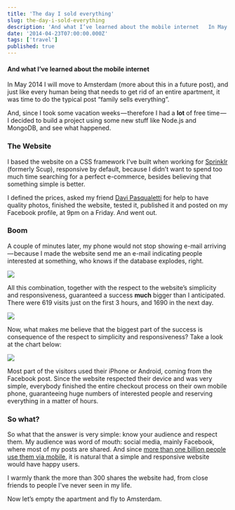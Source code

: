 ```yaml
---
title: 'The day I sold everything'
slug: the-day-i-sold-everything
description: 'And what I’ve learned about the mobile internet   In May 2014 I will move to Amsterdam (more...'
date: '2014-04-23T07:00:00.000Z'
tags: ['travel']
published: true
---
```


#### And what I’ve learned about the mobile internet

In May 2014 I will move to Amsterdam (more about this in a future post), and just like every human being that needs to get rid of an entire apartment, it was time to do the typical post “family sells everything”.

And, since I took some vacation weeks — therefore I had a **lot** of free time — I decided to build a project using some new stuff like Node.js and MongoDB, and see what happened.

### The Website

I based the website on a CSS framework I’ve built when working for [Sprinklr](https://www.sprinklr.com) (formerly Scup), responsive by default, because I didn’t want to spend too much time searching for a perfect e-commerce, besides believing that something simple is better.

I defined the prices, asked my friend [Davi Pasqualetti](http://www.davipasqualetti.com.br/) for help to have quality photos, finished the website, tested it, published it and posted on my Facebook profile, at 9pm on a Friday. And went out.

### Boom

A couple of minutes later, my phone would not stop showing e-mail arriving — because I made the website send me an e-mail indicating people interested at something, who knows if the database explodes, right.

![](/blog/2014/gmail-screen-capture.png)

All this combination, together with the respect to the website’s simplicity and responsiveness, guaranteed a success **much** bigger than I anticipated. There were 619 visits just on the first 3 hours, and 1690 in the next day.

![](/blog/2014/google-analytics-screen-capture-1.png)

Now, what makes me believe that the biggest part of the success is consequence of the respect to simplicity and responsiveness? Take a look at the chart below:

![](/blog/2014/google-analytics-screen-capture-2.png)

Most part of the visitors used their iPhone or Android, coming from the Facebook post. Since the website respected their device and was very simple, everybody finished the entire checkout process on their own mobile phone, guaranteeing huge numbers of interested people and reserving everything in a matter of hours.

### So what?

So what that the answer is very simple: know your audience and respect them. My audience was word of mouth: social media, mainly Facebook, where most of my posts are shared. And since [more than one billion people use them via mobile](http://mashable.com/2014/04/23/facebook-1-billion-mobile-users/), it is natural that a simple and responsive website would have happy users.

I warmly thank the more than 300 shares the website had, from close friends to people I’ve never seen in my life.

Now let’s empty the apartment and fly to Amsterdam.
